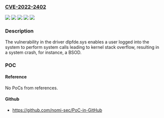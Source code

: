 ### [CVE-2022-2402](https://cve.mitre.org/cgi-bin/cvename.cgi?name=CVE-2022-2402)
![](https://img.shields.io/static/v1?label=Product&message=ESET%20Endpoint%20Encryption&color=blue)
![](https://img.shields.io/static/v1?label=Product&message=ESET%20Full%20Disk%20Encryption&color=blue)
![](https://img.shields.io/static/v1?label=Version&message=1.3.1.25%3C%201.3.2.32%20&color=brighgreen)
![](https://img.shields.io/static/v1?label=Version&message=5.1.1.14%3C%205.1.2.26%20&color=brighgreen)
![](https://img.shields.io/static/v1?label=Vulnerability&message=CWE-121%20Stack-based%20Buffer%20Overflow&color=brighgreen)

### Description

The vulnerability in the driver dlpfde.sys enables a user logged into the system to perform system calls leading to kernel stack overflow, resulting in a system crash, for instance, a BSOD.

### POC

#### Reference
No PoCs from references.

#### Github
- https://github.com/nomi-sec/PoC-in-GitHub

